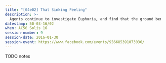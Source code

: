 ```yaml
---
title: "[04e02] That Sinking Feeling"
description: >-
  Agents continue to investigate Euphoria, and find that the ground beneath their feet is not as solid as it should be.
datestamp: 50-03-16/02
when: AC50 Solis 16
session-number: 9
session-date: 2016-01-30
session-event: https://www.facebook.com/events/956685391073036/
---
```


TODO notes
